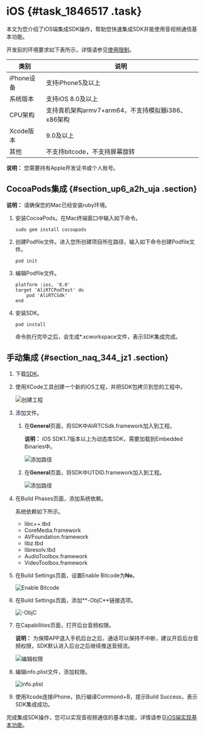 # iOS {#task_1846517 .task}

本文为您介绍了iOS端集成SDK操作，帮助您快速集成SDK并能使用音视频通信基本功能。

开发前的环境要求如下表所示，详情请参见[使用限制](../../../../cn.zh-CN/产品简介/使用限制.md#)。

|类别|说明|
|--|--|
|iPhone设备|支持iPhone5及以上|
|系统版本|支持iOS 8.0及以上|
|CPU架构|支持真机架构armv7+arm64，不支持模拟器i386、x86架构|
|Xcode版本|9.0及以上|
|其他|不支持bitcode，不支持屏幕旋转|

**说明：** 您需要持有Apple开发证书或个人账号。

## CocoaPods集成 {#section_up6_a2h_uja .section}

**说明：** 请确保您的Mac已经安装ruby环境。

1.  安装CocoaPods。在Mac终端窗口中输入如下命令。 

    ``` {#codeblock_7el_xed_uqx}
    sudo gem install cocoapods
    ```

2.  创建Podfile文件。进入您所创建项目所在路径，输入如下命令创建Podfile文件。 

    ``` {#codeblock_0os_1to_9t3}
    pod init
    ```

3.  编辑Podfile文件。 

    ``` {#codeblock_go9_i1p_krm}
    platform :ios, '8.0'
    target 'AliRTCPodTest' do
        pod 'AliRTCSdk'
    end          
    ```

4.  安装SDK。 

    ``` {#codeblock_g0m_9ey_ffg}
    pod install        
    ```

    命令执行完毕之后，会生成\*.xcworkspace文件，表示SDK集成完成。


## 手动集成 {#section_naq_344_jz1 .section}

1.  下载[SDK](../../../../cn.zh-CN/快速入门/SDK下载.md#)。
2.  使用XCode工具创建一个新的iOS工程，并把SDK包拷贝到您的工程中。 

    ![创建工程](http://static-aliyun-doc.oss-cn-hangzhou.aliyuncs.com/assets/img/1463386/156698231557333_zh-CN.png)

3.  添加文件。 
    1.  在**General**页面，将SDK中AliRTCSdk.framework加入到工程。 

        **说明：** iOS SDK1.7版本以上为动态库SDK，需要加载到Embedded Binaries中。

        ![添加路径](http://static-aliyun-doc.oss-cn-hangzhou.aliyuncs.com/assets/img/1463386/156698231557334_zh-CN.png)

    2.  在**General**页面，将SDK中UTDID.framework加入到工程。 

        ![添加路径](http://static-aliyun-doc.oss-cn-hangzhou.aliyuncs.com/assets/img/1463386/156698231557340_zh-CN.png)

4.  在Build Phases页面，添加系统依赖。 

    系统依赖如下所示。

    -   libc++.tbd
    -   CoreMedia.framework
    -   AVFoundation.framework
    -   libz.tbd
    -   libresolv.tbd
    -   AudioToolbox.framework
    -   VideoToolbox.framework
5.  在Build Settings页面，设置Enable Bitcode为**No**。 

    ![Enable Bitcode](http://static-aliyun-doc.oss-cn-hangzhou.aliyuncs.com/assets/img/1463386/156698231557342_zh-CN.png)

6.  在Build Settings页面，添加**-ObjC**链接选项。 

    ![-ObjC](http://static-aliyun-doc.oss-cn-hangzhou.aliyuncs.com/assets/img/1463386/156698231557343_zh-CN.png)

7.  在Capabilities页面，打开后台音频权限。 

    **说明：** 为保障APP退入手机后台之后，通话可以保持不中断，建议开启后台音频权限，SDK默认进入后台之后继续推送音频流。

    ![编辑权限](http://static-aliyun-doc.oss-cn-hangzhou.aliyuncs.com/assets/img/1463386/156698231557347_zh-CN.png)

8.  编辑info.plist文件，添加权限。 

    ![info.plist](http://static-aliyun-doc.oss-cn-hangzhou.aliyuncs.com/assets/img/1463386/156698231557346_zh-CN.png)

9.  使用Xcode连接iPhone，执行编译Commond+B，提示Build Success，表示SDK集成成功。

完成集成SDK操作，您可以实现音视频通信的基本功能，详情请参见[iOS端实现基本功能](cn.zh-CN/快速入门/实现基本功能/iOS.md#)。

